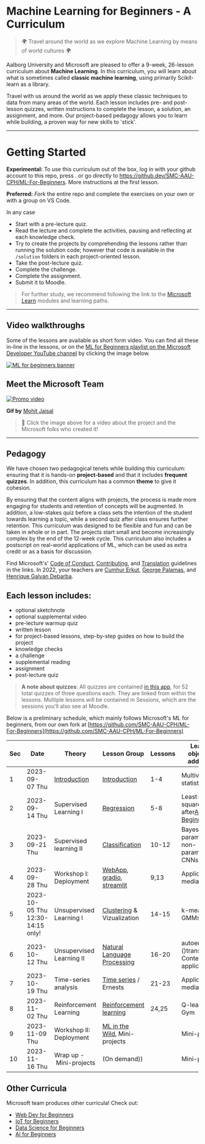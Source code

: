 # Machine Learning for Beginners - A Curriculum

> 🌍 Travel around the world as we explore Machine Learning by means of world cultures 🌍

Aalborg University and Microsoft are pleased to offer a 9-week, 26-lesson curriculum about **Machine Learning**. In this curriculum, you will learn about what is sometimes called **classic machine learning**, using primarily Scikit-learn as a library.

Travel with us around the world as we apply these classic techniques to data from many areas of the world. Each lesson includes pre- and post-lesson quizzes, written instructions to complete the lesson, a solution, an assignment, and more. Our project-based pedagogy allows you to learn while building, a proven way for new skills to 'stick'.

---

# Getting Started

**Experimental:** To use this curriculum out of the box, log in with your github account to this repo, press . or go directly to https://github.dev/SMC-AAU-CPH/ML-For-Beginners. More instructions at the first lesson.

**Preferred:** *Fork* the entire repo and complete the exercises on your own or with a group on VS Code.

In any case

- Start with a pre-lecture quiz.
- Read the lecture and complete the activities, pausing and reflecting at each knowledge check.
- Try to create the projects by comprehending the lessons rather than running the solution code; however that code is available in the `/solution` folders in each project-oriented lesson.
- Take the post-lecture quiz.
- Complete the challenge.
- Complete the assignment.
- Submit it to Moodle.

> For further study, we recommend following the link to the [Microsoft Learn](https://docs.microsoft.com/en-us/users/jenlooper-2911/collections/k7o7tg1gp306q4?WT.mc_id=academic-15963-cxa) modules and learning paths.

---

## Video walkthroughs

Some of the lessons are available as short form video. You can find all these in-line in the lessons, or on the [ML for Beginners playlist on the Microsoft Developer YouTube channel](https://aka.ms/ml-beginners-videos) by clicking the image below.

[![ML for beginners banner](https://github.com/microsoft/ML-For-Beginners/raw/main/ml-for-beginners-video-banner.png)](https://aka.ms/ml-beginners-videos)

## Meet the Microsoft Team

[![Promo video](ml.gif)](https://youtu.be/Tj1XWrDSYJU "Promo video")

**Gif by** [Mohit Jaisal](https://linkedin.com/in/mohitjaisal)

> 🎥 Click the image above for a video about the project and the Microsoft folks who created it!

---

## Pedagogy

We have chosen two pedagogical tenets while building this curriculum: ensuring that it is hands-on **project-based** and that it includes **frequent quizzes**. In addition, this curriculum has a common **theme** to give it cohesion.

By ensuring that the content aligns with projects, the process is made more engaging for students and retention of concepts will be augmented. In addition, a low-stakes quiz before a class sets the intention of the student towards learning a topic, while a second quiz after class ensures further retention. This curriculum was designed to be flexible and fun and can be taken in whole or in part. The projects start small and become increasingly complex by the end of the 12-week cycle. This curriculum also includes a postscript on real-world applications of ML, which can be used as extra credit or as a basis for discussion.

Find Microsoft's' [Code of Conduct](CODE_OF_CONDUCT.md), [Contributing](CONTRIBUTING.md), and [Translation](TRANSLATIONS.md) guidelines in the links. In 2022, your teachers are [Cumhur Erkut](https://cerkut.github.io/), [George Palamas](https://vbn.aau.dk/en/persons/141622), and [Henrique Galvan Debarba](https://vbn.aau.dk/en/persons/153014).

## Each lesson includes:

- optional sketchnote
- optional supplemental video
- pre-lecture warmup quiz
- written lesson
- for project-based lessons, step-by-step guides on how to build the project
- knowledge checks
- a challenge
- supplemental reading
- assignment
- post-lecture quiz

> **A note about quizzes**: All quizzes are contained [in this app](https://gray-sand-07a10f403.1.azurestaticapps.net/), for 52 total quizzes of three questions each. They are linked from within the lessons. Multiple lessons will be contained in Sessions, which are the sessions you'll also see at Moodle.

Below is a preliminary schedule, which mainly follows Microsoft's ML for beginners, from our own fork at [https://github.com/SMC-AAU-CPH/ML-For-Beginners](https://github.com/SMC-AAU-CPH/ML-For-Beginners)

| **Sec** | **Date**                         | **Theory**         | **Lesson Group**                                                                  | **Lessons** | **Learning objectives addressed**                                                                                   |
| ------------- | -------------------------------------- | ------------------------ | --------------------------------------------------------------------------------------- | ----------------- | ------------------------------------------------------------------------------------------------------------------------- |
| 1             | 2023-09-07 Thu                        | [Introduction]()            | [Introduction](1-Introduction/README.md)                                                   | 1-4               | Multivariate statistics                                                                                                   |
| 2             | 2023-09-14 Thu                        | Supervised Learning I    | [Regression](2-Regression/README.md)                                                       | 5-8               | Least-squares, ANN after[AI-For-Beginners](https://github.com/microsoft/AI-For-Beginners/blob/main/lessons/3-NeuralNetworks) |
| 3             | 2023-09-21 Thu                         | Supervised learning II   | [Classification](3-Classification/README.md)                                               | 10-12             | Bayesian, parametric, non-parametric, CNNs                                                                                |
| 4             | 2023-09-28 Thu                        | Workshop I: Deployment   | [WebApp](4-Web-App/README.md), [gradio](https://gradio.app/), [streamlit](https://streamlit.io/) | 9,13              | Application to media                                                                                                      |
| 5             | 2023-10-05 Thu<br />12:30-14:15 only! | Unsupervised Learning I  | [Clustering](5-Clustering/README.md) & Vizualization                                       | 14-15             | k-means, GMMs, PCA                                                                                                        |
| 6             | 2023-10-12 Thu                        | Unsupervised Learning II | [Natural Language Processing](6-NLP/README.md)                                             | 16-20             | autoencoders ()transformers)<br />Context and application                                                                 |
| 7             | 2023-10-19 Thu                        | Time-series analysis     | [Time series](7-TimeSeries/README.md) / Ernests                                            | 21-23             | Application to media                                                                                                      |
| 8             | 2023-11-02 Thu                        | Reinforcement Learning   | [Reinforcement learning](8-Reinforcement/README.md)                                        | 24,25             | Q-learning, Gym                                                                                                           |
| 9             | 2023-11-09 Thu                         | Workshop II: Deployment  | [ML in the Wild](9-Real-World/README.md), Mini-projects                                    |                   | Mini-projects                                                                                                             |
| 10            | 2023-11-16 Thu                        | Wrap up - Mini-projects | (On demand))                                                                            |                   | Mini-projects                                                                                                             |

## Other Curricula

Microsoft team produces other curricula! Check out:

- [Web Dev for Beginners](https://aka.ms/webdev-beginners)
- [IoT for Beginners](https://aka.ms/iot-beginners)
- [Data Science for Beginners](https://aka.ms/datascience-beginners)
- [AI for Beginners](https://aka.ms/ai-beginners)
